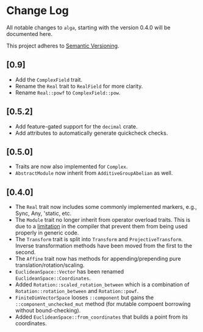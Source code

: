 # Change Log
All notable changes to `alga`, starting with the version 0.4.0 will be
documented here.

This project adheres to [Semantic Versioning](http://semver.org/).

## [0.9]
  * Add the `ComplexField` trait.
  * Rename the `Real` trait to `RealField` for more clarity.
  * Rename `Real::powf` to `ComplexField::pow`.

## [0.5.2]
  * Add feature-gated support for the `decimal` crate.
  * Add attributes to automatically generate quickcheck checks.

## [0.5.0]
  * Traits are now also implemented for `Complex`.
  * `AbstractModule` now inherit from `AdditiveGroupAbelian` as well.

## [0.4.0]
  * The `Real` trait now includes some commonly implemented markers, e.g.,
    Sync, Any, 'static, etc.
  * The `Module` trait no longer inherit from operator overload traits. This is
    due to a [limitation](https://github.com/rust-lang/rust/issues/37883) in
    the compiler that prevent them from being used properly in generic code.
  * The `Transform` trait is split into `Transform` and `ProjectiveTransform`.
    Inverse transformation methods have been moved from the first to the second.
  * The `Affine` trait now has methods for appending/prepending pure
    translation/rotation/scaling.
  * `EuclideanSpace::Vector` has been renamed `EuclideanSpace::Coordinates`.
  * Added `Rotation::scaled_rotation_between` which is a combination of
    `Rotation::rotation_between` and `Rotation::powf`.
  * `FiniteDimVectorSpace` looses `::component` but gains the
    `::component_unchecked_mut` method (for mutable compoent borrowing without
    bound-checking).
  * Added `EuclideanSpace::from_coordinates` that builds a point from its
    coordinates.


